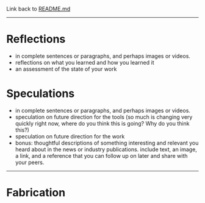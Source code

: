 Link back to [README.md](../README.md)

---
# Reflections
- in complete sentences or paragraphs, and perhaps images or videos.
- reflections on what you learned and how you learned it
- an assessment of the state of your work

# Speculations
- in complete sentences or paragraphs, and perhaps images or videos.
- speculation on future direction for the tools (so much is changing very quickly right now, where do you think this is going? Why do you think this?)
- speculation on future direction for the work
- bonus: thoughtful descriptions of something interesting and relevant you heard about in the news or industry publications. include text, an image, a link, and a reference that you can follow up on later and share with your peers.


---

# Fabrication

